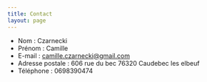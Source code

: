 ```yaml
---
title: Contact
layout: page
---
```


* Nom : Czarnecki	
* Prénom : Camille
* E-mail : camille.czarnecki@gmail.com  	
* Adresse postale : 606 rue du bec 76320 Caudebec les elbeuf
* Téléphone : 0698390474 	

